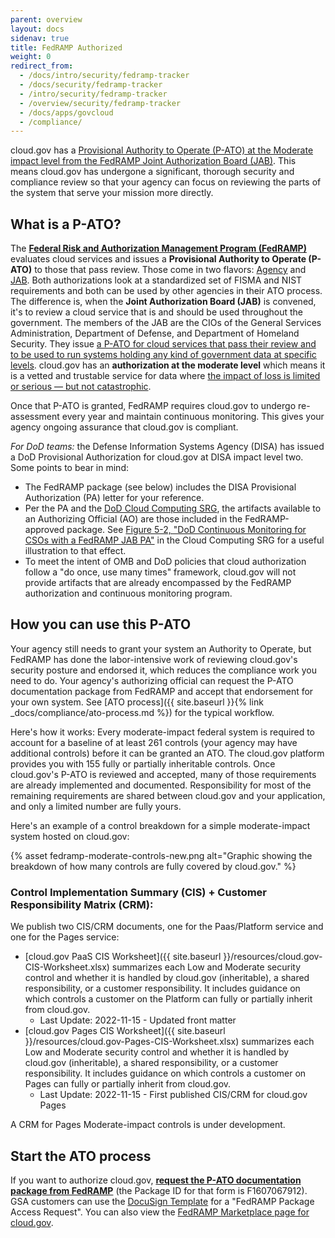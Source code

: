 ```yaml
---
parent: overview
layout: docs
sidenav: true
title: FedRAMP Authorized
weight: 0
redirect_from:
  - /docs/intro/security/fedramp-tracker
  - /docs/security/fedramp-tracker
  - /intro/security/fedramp-tracker
  - /overview/security/fedramp-tracker
  - /docs/apps/govcloud
  - /compliance/
---
```



cloud.gov has a [Provisional Authority to Operate (P-ATO) at the Moderate impact level from the FedRAMP Joint Authorization Board (JAB)](https://marketplace.fedramp.gov/#!/product/18f-cloudgov). This means cloud.gov has undergone a significant, thorough security and compliance review so that your agency can focus on reviewing the parts of the system that serve your mission more directly.

## What is a P-ATO?

The **[Federal Risk and Authorization Management Program (FedRAMP)](https://www.fedramp.gov/)** evaluates cloud services and issues a **Provisional Authority to Operate (P-ATO)** to those that pass review. Those come in two flavors: [Agency](https://www.fedramp.gov/agency-authorization/) and [JAB](https://www.fedramp.gov/jab-authorization/). Both authorizations look at a standardized set of FISMA and NIST requirements and both can be used by other agencies in their ATO process. The difference is, when the **Joint Authorization Board (JAB)** is convened, it's to review a cloud service that is and should be used throughout the government. The members of the JAB are the CIOs of the General Services Administration, Department of Defense, and Department of Homeland Security. They issue [a P-ATO for cloud services that pass their review and to be used to run systems holding any kind of government data at specific levels](https://marketplace.fedramp.gov/#!/products?status=Compliant&sort=productName&authorizationType=JAB). cloud.gov has an **authorization at the moderate level** which means it is a vetted and trustable service for data where [the impact of loss is limited or serious — but not catastrophic](http://csrc.nist.gov/publications/fips/fips199/FIPS-PUB-199-final.pdf#page=6).

Once that P-ATO is granted, FedRAMP requires cloud.gov to undergo re-assessment every year and maintain continuous monitoring. This gives your agency ongoing assurance that cloud.gov is compliant.

*For DoD teams:* the Defense Information Systems Agency (DISA) has issued a DoD Provisional Authorization for cloud.gov at DISA impact level two. Some points to bear in mind:

* The FedRAMP package (see below) includes the DISA Provisional Authorization (PA) letter for your reference.
* Per the PA and the [DoD Cloud Computing SRG](https://public.cyber.mil/dccs/), the artifacts available to an Authorizing Official (AO) are those included in the FedRAMP-approved package. See [Figure 5-2, "DoD Continuous Monitoring for CSOs with a FedRAMP JAB PA"](https://dl.dod.cyber.mil/wp-content/uploads/cloud/zip/U_Cloud_Computing_SRG_V1R4.zip) in the Cloud Computing SRG for a useful illustration to that effect.
* To meet the intent of OMB and DoD policies that cloud authorization follow a "do once, use many times" framework, cloud.gov will not provide artifacts that are already encompassed by the FedRAMP authorization and continuous monitoring program.  

## How you can use this P-ATO

Your agency still needs to grant your system an Authority to Operate, but FedRAMP has done the labor-intensive work of reviewing cloud.gov's security posture and endorsed it, which reduces the compliance work you need to do. Your agency's authorizing official can request the P-ATO documentation package from FedRAMP and accept that endorsement for your own system. See [ATO process]({{ site.baseurl }}{% link _docs/compliance/ato-process.md %}) for the typical workflow.

Here's how it works: Every moderate-impact federal system is required to account for a baseline of at least 261 controls (your agency may have additional controls) before it can be granted an ATO. The cloud.gov platform provides you with 155 fully or partially inheritable controls. Once cloud.gov's P-ATO is reviewed and accepted, many of those requirements are already implemented and documented. Responsibility for most of the remaining requirements are shared between cloud.gov and your application, and only a limited number are fully yours.

Here's an example of a control breakdown for a simple moderate-impact system hosted on cloud.gov:

{% asset fedramp-moderate-controls-new.png alt="Graphic showing the breakdown of how many controls are fully covered by cloud.gov." %}

### Control Implementation Summary (CIS) + Customer Responsibility Matrix (CRM):

We publish two CIS/CRM documents, one for the Paas/Platform service and one for the Pages service:

* [cloud.gov PaaS CIS Worksheet]({{ site.baseurl }}/resources/cloud.gov-CIS-Worksheet.xlsx) summarizes each Low and Moderate security control and whether it is handled by cloud.gov (inheritable), a shared responsibility, or a customer responsibility. It includes guidance on which controls a customer on the Platform can fully or partially inherit from cloud.gov.
  * Last Update: 2022-11-15 - Updated front matter
* [cloud.gov Pages CIS Worksheet]({{ site.baseurl }}/resources/cloud.gov-Pages-CIS-Worksheet.xlsx) summarizes each Low and Moderate security control and whether it is handled by cloud.gov (inheritable), a shared responsibility, or a customer responsibility. It includes guidance on which controls a customer on Pages can fully or partially inherit from cloud.gov.
  * Last Update: 2022-11-15 - First published CIS/CRM for cloud.gov Pages

A CRM for Pages Moderate-impact controls is under development.

## Start the ATO process

If you want to authorize cloud.gov, [**request the P-ATO documentation package from FedRAMP**](https://www.fedramp.gov/assets/resources/documents/Agency_Package_Request_Form.pdf) (the Package ID for that form is F1607067912). GSA customers can use the [DocuSign Template](https://app.docusign.com/templates?view=shared) for a "FedRAMP Package Access Request". You can also view the [FedRAMP Marketplace page for cloud.gov](https://marketplace.fedramp.gov/#/product/18f-cloudgov?sort=productName).
